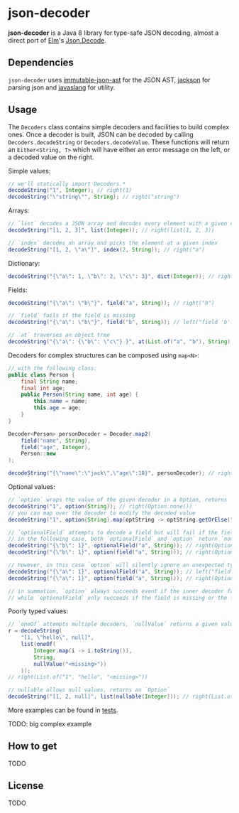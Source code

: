 # json-decoder

__json-decoder__ is a Java 8 library for type-safe JSON decoding, almost a direct
port of [Elm](http://elm-lang.org)'s [Json.Decode](http://package.elm-lang.org/packages/elm-lang/core/5.0.0/Json-Decode).

## Dependencies

`json-decoder` uses [immutable-json-ast](https://github.com/hamnis/immutable-json/) for the JSON AST,
[jackson](https://github.com/FasterXML/jackson) for parsing json and [javaslang](http://www.javaslang.io/) for utility.

## Usage

The `Decoders` class contains simple decoders and facilities to build complex ones.
Once a decoder is built, JSON can be decoded by calling `Decoders.decodeString`
or `Decoders.decodeValue`. These functions will return an `Either<String, T>`
which will have either an error message on the left, or a decoded value on the right.

Simple values:

``` java
// we'll statically import Decoders.*
decodeString("1", Integer); // right(1)
decodeString("\"string\"", String); // right("string")
```
Arrays:
``` java
// `list` decodes a JSON array and decodes every element with a given decoder
decodeString("[1, 2, 3]", list(Integer)); // right(list(1, 2, 3))

// `index` decodes an array and picks the element at a given index
decodeString("[1, 2, \"a\"]", index(2, String)); // right("a")
```

Dictionary:
``` java
decodeString("{\"a\": 1, \"b\": 2, \"c\": 3}", dict(Integer)); // right(HashMap.of("a", 1, "b", 2, "c", 3))
```

Fields:
``` java
decodeString("{\"a\": \"b\"}", field("a", String)); // right("b")

// `field` fails if the field is missing
decodeString("{\"a\": \"b\"}", field("b", String)); // left("field 'b': missing")

// `at` traverses an object tree
decodeString("{\"a\": {\"b\": \"c\"} }", at(List.of("a", "b"), String)); // right("c")

```
Decoders for complex structures can be composed using `map<N>`:
``` java
// with the following class:
public class Person {
    final String name;
    final int age;
    public Person(String name, int age) {
        this.name = name;
        this.age = age;
    }
}

Decoder<Person> personDecoder = Decoder.map2(
    field("name", String),
    field("age", Integer),
    Person::new
);

decodeString("{\"name\":\"jack\",\"age\":18}", personDecoder); // right(Person("jack", 18))
```

Optional values:
``` java
// `option` wraps the value of the given decoder in a Option, returns `none` if said decoder fails
decodeString("1", option(String)); // right(Option.none())
// you can map over the decoder to modify the decoded value
decodeString("1", option(String).map(optString -> optString.getOrElse(""))); // right("")

// `optionalField` attempts to decode a field but will fail if the field exists but is of a different type
// in the following case, both `optionalField` and `option` return `none`:
decodeString("{\"b\": 1}", optionalField("a", String)); // right(Option.none())
decodeString("{\"b\": 1}", option(field("a", String))); // right(Option.none())

// however, in this case `option` will silently ignore an unexpected type, while `optionalField` will fail
decodeString("{\"a\": 1}", optionalField("a", String)); // left("field 'a': not a valid String")
decodeString("{\"a\": 1}", option(field("a", String))); // right(Option.none())

// in summation, `option` always succeeds event if the inner decoder fails
// while `optionalField` only succeeds if the field is missing or the field exists and the inner decoder succeeds as well.
```

Poorly typed values:
``` java
// `oneOf` attempts multiple decoders, `nullValue` returns a given value is null is found
r = decodeString(
    "[1, \"hello\", null]",
    list(oneOf(
        Integer.map(i -> i.toString()),
        String,
        nullValue("<missing>"))
    ));
// right(List.of("1", "hello", "<missing>"))

// nullable allows null values, returns an `Option`
decodeString("[1, 2, null]", list(nullable(Integer))); // right(List.of(some(1), some(2), none()))
```

More examples can be found in [tests](src/test/java/json_decoder/).

TODO: big complex example

## How to get
TODO

## License
TODO
